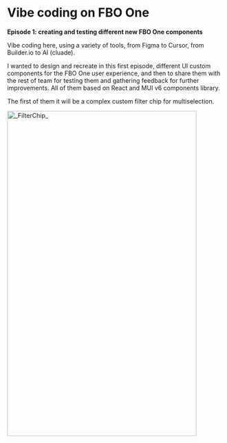 # Vibe coding on FBO One

**Episode 1: creating and testing different new FBO One components**

Vibe coding here, using a variety of tools, from Figma to Cursor, from Builder.io to AI (cluade).

I wanted to design and recreate in this first episode, different UI custom components for the FBO One user experience, and then to share them with the rest of team for testing them and gathering feedback for further improvements.
All of them based on React and MUI v6 components library.

The first of them it will be a complex custom filter chip for multiselection.


<img width="440" height="754" alt="_FilterChip_" src="https://github.com/user-attachments/assets/aff859da-6abb-4cf9-a026-30fd9e1da36b" />
